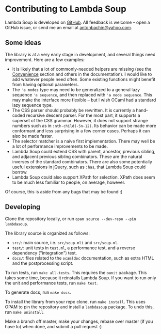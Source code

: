 # Contributing to Lambda Soup

Lambda Soup is developed on [GitHub][repo]. All feedback is welcome – open a
GitHub issue, or send me an email at [antonbachin@yahoo.com][email].

## Some ideas

The library is at a very early stage in development, and several things need
improvement. Here are a few examples:

- It is likely that a lot of commonly-needed helpers are missing (see the
  [Convenience][convenience] section and others in the documentation). I would
  like to add whatever people need often. Some existing functions might benefit
  from having optional parameters.
- The `'a nodes` type may need to be generalized to a general lazy sequence
  `'a sequence`, and then replaced with `'a node sequence`. This may make the
  interface more flexible – but I wish OCaml had a standard lazy sequence type.
- The CSS parser should probably be rewritten. It is currently a hand-coded
  recursive descent parser. For the most part, it supports a superset of the CSS
  grammar. However, it does not support strange numbers such as in
  `:nth-child(-5n-12)`. Its behavior can be made more conformant and less
  surprising in a few corner cases. Perhaps it can also be made faster.
- The selector matcher is a naive first implementation. There may well be a lot
  of performance improvements to be made.
- Lambda Soup could extend CSS with parent, ancestor, previous sibling, and
  adjacent previous sibling combinators. These are the natural inverses of the
  standard combinators. There are also some potentially useful extensions in
  jQuery, such as `:has`, that Lambda Soup could borrow.
- Lambda Soup could also support XPath for selection. XPath does seem to be much
  less familiar to people, on average, however.

Of course, this is aside from any bugs that may be found :)

## Developing

Clone the repository locally, or run `opam source --dev-repo --pin lambdasoup`.

The library source is organized as follows:

- `src/`: main source, i.e. `src/soup.mli` and `src/soup.ml`.
- `test/`: unit tests in `test.ml`, a performance test, and a reverse dependency
  ("integration") test.
- `docs/`: files related to the `ocamldoc` documentation, such as extra HTML and
  the postprocessing script.

To run tests, run `make all-tests`. This requires the `ounit` package. This
takes some time, because it reinstalls Lambda Soup. If you want to run only the
unit and performance tests, run `make test`.

To generate docs, run `make docs`.

To install the library from your repo clone, run `make install`. This uses OPAM
to pin the repository and install a `lambdasoup` package. To undo this, run
`make uninstall`.

Make a branch off master, make your changes, rebase over master (if you have to)
when done, and submit a pull request :)

[repo]:        https://github.com/aantron/lambda-soup
[email]:       mailto:antonbachin@yahoo.com
[convenience]: http://aantron.github.io/lambda-soup#2_Convenience
[nethtml]:     http://ocamlnet.sourceforge.net/refman/Nethtml.html
